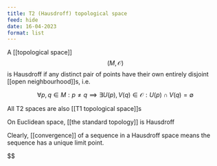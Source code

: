 ```yaml
---
title: T2 (Hausdroff) topological space
feed: hide
date: 16-04-2023
format: list
---
```



A [[topological space]] $$(M, \mathcal O)$$ is Hausdroff if any distinct pair of points have their own entirely disjoint [[open neighbourhood]]s, i.e.

$$
\forall p, q \in M: p\neq q\implies \exists U(p), V(q)\in\mathcal O: U(p) \cap V(q) = \emptyset
$$


All T2 spaces are also [[T1 topological space]]s

On Euclidean space, [[the standard topology]] is Hausdroff

Clearly, [[convergence]] of a sequence in a Hausdroff space means the sequence has a unique limit point.

$$